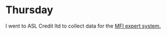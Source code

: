 # Thursday

I went to ASL Credit ltd to collect data for the [MFI expert system.](https://mfiexpert.com/) 
